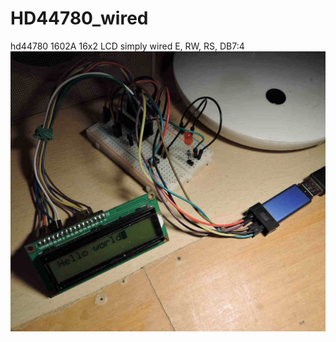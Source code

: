 # HD44780_wired
hd44780 1602A 16x2 LCD simply wired E, RW, RS, DB7:4
![screenshot](HD44780_wired.JPG)

